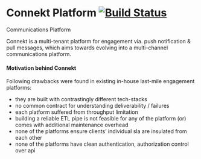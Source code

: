 
Connekt Platform [![Build Status](https://travis-ci.org/Flipkart/connekt.svg?branch=master)](https://travis-ci.org/Flipkart/connekt.svg?branch=master)
=========

Communications Platform

Connekt is a multi-tenant platform for engagement via. push notification & pull messages, which aims towards evolving into a multi-channel communications platform.

#### Motivation behind Connekt

Following drawbacks were found in existing in-house last-mile engagement platforms:

- they are built with contrastingly different tech-stacks
- no common contract for understanding deliverability / failures
- each platform suffered from throughput limitation
- building a reliable ETL pipe is not feasible for any of the platform (or) comes with additional maintenance overhead
- none of the platforms ensure clients’ individual sla are insulated from each other
- none of the platforms have clean authentication, authorization control over api




